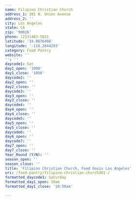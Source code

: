 ```yaml
---
name: Filipino Christian Church
address_1: 301 N. Union Avenue
address_2: ''
city: Los Angeles
state: CA
zip: '90026'
phone: (213)483-5821
latitude: '34.0676498'
longitude: '-118.2644293'
category: Food Pantry
website: ''
'': ''
daycode1: Sat
day1_open: '1000'
day1_close: '1050'
daycode2: ''
day2_open: ''
day2_close: ''
daycode3: ''
day3_open: ''
day3_close: ''
daycode4: ''
day4_open: ''
day4_close: ''
daycode5: ''
day5_open: ''
day5_close: ''
daycode6: ''
day6_open: ''
daycode7: ''
day7_open: ''
day7_close: ''
Year_Round (Y/N): ''
season_open: ''
season_close: ''
title: 'Filipino Christian Church, Food Oasis Los Angeles'
uri: /food-pantry/filipino-christian-church301-/
formatted_daycode1: Saturday
formatted_day1_open: 10am
formatted_day1_close: '10:50am'

---
```

